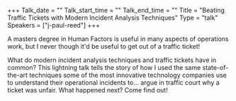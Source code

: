 +++
Talk_date = ""
Talk_start_time = ""
Talk_end_time = ""
Title = "Beating Traffic Tickets with Modern Incident Analysis Techniques"
Type = "talk"
Speakers = ["j-paul-reed"]
+++

A masters degree in Human Factors is useful in many aspects of operations work, but I never though it'd be useful to get out of a traffic ticket!

What do modern incident analysis techniques and traffic tickets have in common? This lightning talk tells the story of how I used the same state-of-the-art techniques some of the most innovative technology companies use to understand their operational incidents to... argue in traffic court why a ticket was unfair. What happened next? Come find out!
